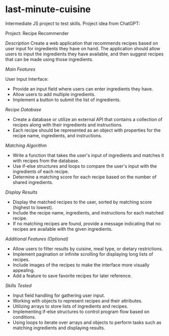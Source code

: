# last-minute-cuisine

Intermediate JS project to test skills. Project idea from ChatGPT:

Project: Recipe Recommender

_Description_
Create a web application that recommends recipes based on user input for ingredients they have on hand. The application should allow users to input the ingredients they have available, and then suggest recipes that can be made using those ingredients.

_Main Features_

User Input Interface:

- Provide an input field where users can enter ingredients they have.
- Allow users to add multiple ingredients.
- Implement a button to submit the list of ingredients.

_Recipe Database_

- Create a database or utilize an external API that contains a collection of recipes along with their ingredients and instructions.
- Each recipe should be represented as an object with properties for the recipe name, ingredients, and instructions.

_Matching Algorithm_

- Write a function that takes the user's input of ingredients and matches it with recipes from the database.
- Use if-else structures and loops to compare the user's input with the ingredients of each recipe.
- Determine a matching score for each recipe based on the number of shared ingredients.

_Display Results_

- Display the matched recipes to the user, sorted by matching score (highest to lowest).
- Include the recipe name, ingredients, and instructions for each matched recipe.
- If no matching recipes are found, provide a message indicating that no recipes are available with the given ingredients.

_Additional Features (Optional)_

- Allow users to filter results by cuisine, meal type, or dietary restrictions.
- Implement pagination or infinite scrolling for displaying long lists of recipes.
- Include images of the recipes to make the interface more visually appealing.
- Add a feature to save favorite recipes for later reference.

_Skills Tested_

- Input field handling for gathering user input.
- Working with objects to represent recipes and their attributes.
- Utilizing arrays to store lists of ingredients and recipes.
- Implementing if-else structures to control program flow based on conditions.
- Using loops to iterate over arrays and objects to perform tasks such as matching ingredients and displaying results.
